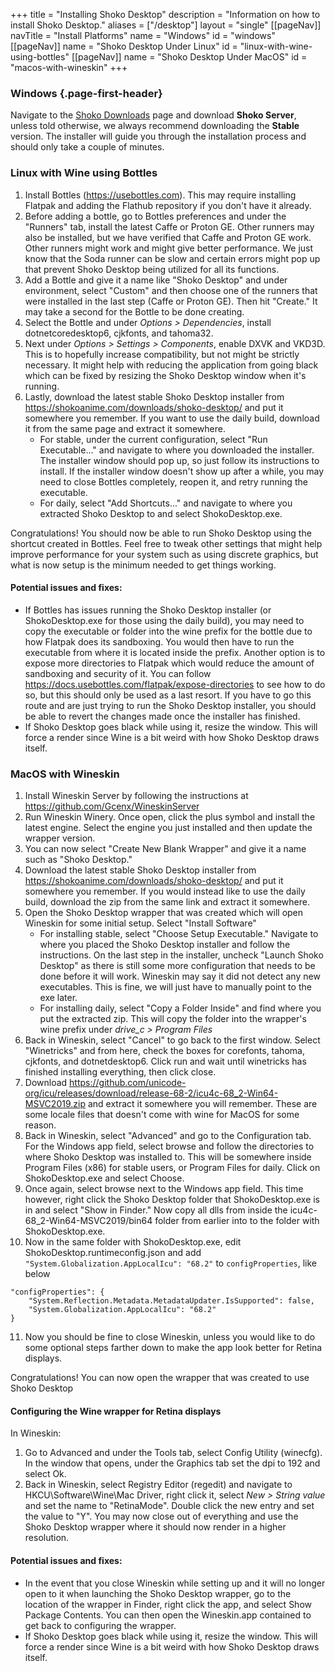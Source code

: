 +++ title = "Installing Shoko Desktop"
description = "Information on how to install Shoko Desktop."
aliases = ["/desktop"]
layout = "single"
[[pageNav]]
navTitle = "Install Platforms"
name = "Windows"
id = "windows"
[[pageNav]]
name = "Shoko Desktop Under Linux"
id = "linux-with-wine-using-bottles"
[[pageNav]]
name = "Shoko Desktop Under MacOS"
id = "macos-with-wineskin"
+++

### Windows {.page-first-header}

Navigate to the [Shoko Downloads](https://shokoanime.com/downloads/) page and download **Shoko Server**, unless told otherwise, we always recommend 
downloading the **Stable** version. The installer will guide you through the installation process and should only take 
a couple of minutes.

### Linux with Wine using Bottles

1. Install Bottles (https://usebottles.com). This may require installing Flatpak and adding the Flathub repository if you don't have it already.
2. Before adding a bottle, go to Bottles preferences and under the "Runners" tab, install the latest Caffe or Proton GE. Other runners may also be installed, but we have verified that Caffe and Proton GE work. Other runners might work and might give better performance. We just know that the Soda runner can be slow and certain errors might pop up that prevent Shoko Desktop being utilized for all its functions.
3. Add a Bottle and give it a name like "Shoko Desktop" and under environment, select "Custom" and then choose one of the runners that were installed in the last step (Caffe or Proton GE). Then hit "Create." It may take a second for the Bottle to be done creating.
4. Select the Bottle and under *Options > Dependencies*, install dotnetcoredesktop6, cjkfonts, and tahoma32.
5. Next under *Options > Settings > Components*, enable DXVK and VKD3D. This is to hopefully increase compatibility, but not might be strictly necessary. It might help with reducing the application from going black which can be fixed by resizing the Shoko Desktop window when it's running.
6. Lastly, download the latest stable Shoko Desktop installer from https://shokoanime.com/downloads/shoko-desktop/ and put it somewhere you remember. If you want to use the daily build, download it from the same page and extract it somewhere.
    - For stable, under the current configuration, select "Run Executable..." and navigate to where you downloaded the installer. The installer window should pop up, so just follow its instructions to install. If the installer window doesn't show up after a while, you may need to close Bottles completely, reopen it, and retry running the executable.
    - For daily, select "Add Shortcuts..." and navigate to where you extracted Shoko Desktop to and select ShokoDesktop.exe.

Congratulations! You should now be able to run Shoko Desktop using the shortcut created in Bottles. Feel free to tweak other settings that might help improve performance for your system such as using discrete graphics, but what is now setup is the minimum needed to get things working.

#### Potential issues and fixes:
- If Bottles has issues running the Shoko Desktop installer (or ShokoDesktop.exe for those using the daily build), you may need to copy the executable or folder into the wine prefix for the bottle due to how Flatpak does its sandboxing. You would then have to run the executable from where it is located inside the prefix. Another option is to expose more directories to Flatpak which would reduce the amount of sandboxing and security of it. You can follow https://docs.usebottles.com/flatpak/expose-directories to see how to do so, but this should only be used as a last resort. If you have to go this route and are just trying to run the Shoko Desktop installer, you should be able to revert the changes made once the installer has finished.
- If Shoko Desktop goes black while using it, resize the window. This will force a render since Wine is a bit weird with how Shoko Desktop draws itself.

### MacOS with Wineskin

1. Install Wineskin Server by following the instructions at https://github.com/Gcenx/WineskinServer
2. Run Wineskin Winery. Once open, click the plus symbol and install the latest engine. Select the engine you just installed and then update the wrapper version.
3. You can now select "Create New Blank Wrapper" and give it a name such as "Shoko Desktop."
4. Download the latest stable Shoko Desktop installer from https://shokoanime.com/downloads/shoko-desktop/ and put it somewhere you remember. If you would instead like to use the daily build, download the zip from the same link and extract it somewhere.
5. Open the Shoko Desktop wrapper that was created which will open Wineskin for some initial setup. Select "Install Software"
    - For installing stable, select "Choose Setup Executable." Navigate to where you placed the Shoko Desktop installer and follow the instructions. On the last step in the installer, uncheck "Launch Shoko Desktop" as there is still some more configuration that needs to be done before it will work. Wineskin may say it did not detect any new executables. This is fine, we will just have to manually point to the exe later.
    - For installing daily, select "Copy a Folder Inside" and find where you put the extracted zip. This will copy the folder into the wrapper's wine prefix under *drive_c > Program Files*
6. Back in Wineskin, select "Cancel" to go back to the first window. Select "Winetricks" and from here, check the boxes for corefonts, tahoma, cjkfonts, and dotnetdesktop6. Click run and wait until winetricks has finished installing everything, then click close.
7. Download https://github.com/unicode-org/icu/releases/download/release-68-2/icu4c-68_2-Win64-MSVC2019.zip and extract it somewhere you will remember. These are some locale files that doesn't come with wine for MacOS for some reason.
8. Back in Wineskin, select "Advanced" and go to the Configuration tab. For the Windows app field, select browse and follow the directories to where Shoko Desktop was installed to. This will be somewhere inside Program Files (x86) for stable users, or Program Files for daily. Click on ShokoDesktop.exe and select Choose.
9. Once again, select browse next to the Windows app field. This time however, right click the Shoko Desktop folder that ShokoDesktop.exe is in and select "Show in Finder." Now copy all dlls from inside the icu4c-68_2-Win64-MSVC2019/bin64 folder from earlier into to the folder with ShokoDesktop.exe.
10. Now in the same folder with ShokoDesktop.exe, edit ShokoDesktop.runtimeconfig.json and add `"System.Globalization.AppLocalIcu": "68.2"` to `configProperties`, like below
```
"configProperties": {
    "System.Reflection.Metadata.MetadataUpdater.IsSupported": false,
    "System.Globalization.AppLocalIcu": "68.2"
}
```
11. Now you should be fine to close Wineskin, unless you would like to do some optional steps farther down to make the app look better for Retina displays.

Congratulations! You can now open the wrapper that was created to use Shoko Desktop

#### Configuring the Wine wrapper for Retina displays

In Wineskin:

1. Go to Advanced and under the Tools tab, select Config Utility (winecfg). In the window that opens, under the Graphics tab set the dpi to 192 and select Ok.
2. Back in Wineskin, select Registry Editor (regedit) and navigate to HKCU\Software\Wine\Mac Driver, right click it, select *New > String value* and set the name to "RetinaMode". Double click the new entry and set the value to "Y". You may now close out of everything and use the Shoko Desktop wrapper where it should now render in a higher resolution.

#### Potential issues and fixes:
- In the event that you close Wineskin while setting up and it will no longer open to it when launching the Shoko Desktop wrapper, go to the location of the wrapper in Finder, right click the app, and select Show Package Contents. You can then open the Wineskin.app contained to get back to configuring the wrapper.
- If Shoko Desktop goes black while using it, resize the window. This will force a render since Wine is a bit weird with how Shoko Desktop draws itself.
